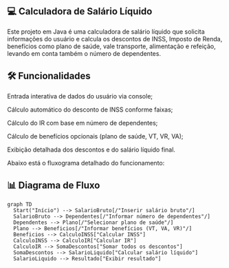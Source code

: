 ## 💻 Calculadora de Salário Líquido
Este projeto em Java é uma calculadora de salário líquido que solicita informações do usuário e calcula os descontos de INSS, Imposto de Renda, benefícios como plano de saúde, vale transporte, alimentação e refeição, levando em conta também o número de dependentes.

 ## 🛠️ Funcionalidades
Entrada interativa de dados do usuário via console;

Cálculo automático do desconto de INSS conforme faixas;

Cálculo do IR com base em número de dependentes;

Cálculo de benefícios opcionais (plano de saúde, VT, VR, VA);

Exibição detalhada dos descontos e do salário líquido final.

Abaixo está o fluxograma detalhado do funcionamento:

## 📊 Diagrama de Fluxo

```mermaid
graph TD
  Start("Início") --> SalarioBruto[/"Inserir salário bruto"/]
  SalarioBruto --> Dependentes[/"Informar número de dependentes"/]
  Dependentes --> Plano[/"Selecionar plano de saúde"/]
  Plano --> Beneficios[/"Informar benefícios (VT, VA, VR)"/]
  Beneficios --> CalculoINSS["Calcular INSS"]
  CalculoINSS --> CalculoIR["Calcular IR"]
  CalculoIR --> SomaDescontos["Somar todos os descontos"]
  SomaDescontos --> SalarioLiquido["Calcular salário líquido"]
  SalarioLiquido --> Resultado["Exibir resultado"]





